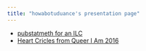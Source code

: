 ```yaml
---
title: "howabotuduance's presentation page"
---
```


* [pubstatmeth for an ILC](./pubstatmeth)
* [Heart Cricles from Queer I Am 2016](./queeriam2016)

